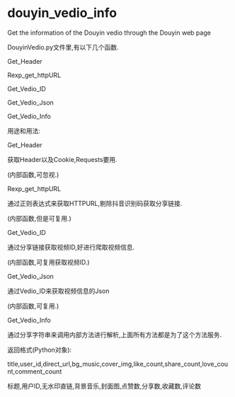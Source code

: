 # douyin_vedio_info
Get the information of the Douyin vedio through the Douyin web page

DouyinVedio.py文件里,有以下几个函数.

Get_Header

Rexp_get_httpURL

Get_Vedio_ID

Get_Vedio_Json 

Get_Vedio_Info

用途和用法:

Get_Header

获取Header以及Cookie,Requests要用.

(内部函数,可忽视.)

Rexp_get_httpURL

通过正则表达式来获取HTTPURL,剔除抖音识别码获取分享链接.

(内部函数,但是可复用.)

Get_Vedio_ID

通过分享链接获取视频ID,好进行爬取视频信息.

(内部函数,可复用获取视频ID.)

Get_Vedio_Json

通过Vedio_ID来获取视频信息的Json

(内部函数,可复用.)

Get_Vedio_Info

通过分享字符串来调用内部方法进行解析,上面所有方法都是为了这个方法服务.

返回格式(Python对象):

title,user_id,direct_url,bg_music,cover_img,like_count,share_count,love_count,comment_count

标题,用户ID,无水印直链,背景音乐,封面图,点赞数,分享数,收藏数,评论数
